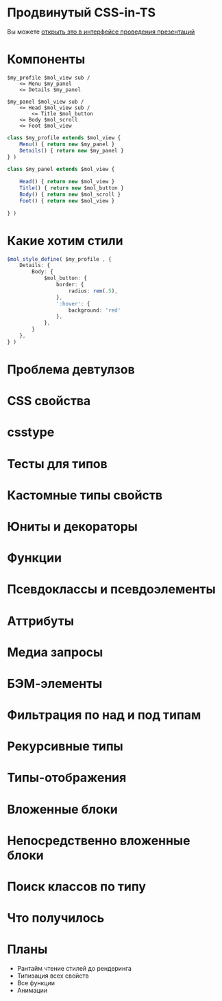 # Продвинутый CSS-in-TS

Вы можете [открыть это в интерфейсе проведения презентаций](https://nin-jin.github.io/slides/css-in-ts/)

# Компоненты

```tree
$my_profile $mol_view sub /
    <= Menu $my_panel
    <= Details $my_panel

$my_panel $mol_view sub /
    <= Head $mol_view sub /
        <= Title $mol_button
    <= Body $mol_scroll
    <= Foot $mol_view
```

```typescript
class $my_profile extends $mol_view {
    Menu() { return new $my_panel }
    Details() { return new $my_panel }
} )

class $my_panel extends $mol_view {

    Head() { return new $mol_view }
    Title() { return new $mol_button }
    Body() { return new $mol_scroll }
    Foot() { return new $mol_view }

} )
```

# Какие хотим стили

```typescript
$mol_style_define( $my_profile , {
    Details: {
        Body: {
            $mol_button: {
                border: {
                    radius: rem(.5),
                },
                ':hover': {
                    background: 'red'
                },
            },
        }
    },
} )
```

# Проблема девтулзов
# CSS свойства
# csstype
# Тесты для типов
# Кастомные типы свойств
# Юниты и декораторы
# Функции
# Псевдоклассы и псевдоэлементы
# Аттрибуты
# Медиа запросы
# БЭМ-элементы
# Фильтрация по над и под типам
# Рекурсивные типы
# Типы-отображения
# Вложенные блоки
# Непосредственно вложенные блоки
# Поиск классов по типу
# Что получилось
# Планы

* Рантайм чтение стилей до рендеринга
* Типизация всех свойств
* Все функции
* Анимации
